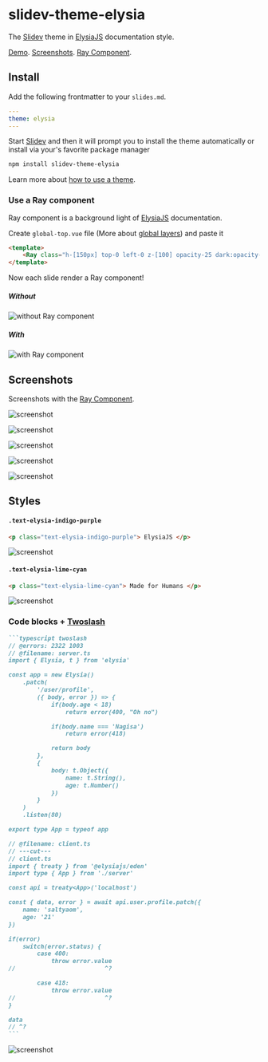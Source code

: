# slidev-theme-elysia

The [Slidev](https://sli.dev/) theme in [ElysiaJS](https://elysiajs.com/) documentation style.

[Demo](https://kravetsone.github.io/slidev-theme-elysia/). [Screenshots](#screenshots). [Ray Component](#use-a-ray-component).

## Install

Add the following frontmatter to your `slides.md`.

```yaml
---
theme: elysia
---
```

Start [Slidev](https://sli.dev/) and then it will prompt you to install the theme automatically or install via your's favorite package manager

```bash
npm install slidev-theme-elysia
```

Learn more about [how to use a theme](https://sli.dev/themes/use).

### Use a Ray component

Ray component is a background light of [ElysiaJS](https://elysiajs.com/) documentation.

Create `global-top.vue` file (More about [global layers](https://sli.dev/custom/global-layers)) and paste it

```html
<template>
    <Ray class="h-[150px] top-0 left-0 z-[100] opacity-25 dark:opacity-[.55] pointer-events-none" static />
</template>
```

Now each slide render a Ray component!

##### Without

![without Ray component](./example-export/002.png)

##### With

![with Ray component](./example-export/003.png)

## Screenshots

Screenshots with the [Ray Component](#use-a-ray-component).

![screenshot](./example-export/001.png)

![screenshot](./example-export/003.png)

![screenshot](./example-export/004.png)

![screenshot](./example-export/005.png)

![screenshot](./example-export/006.png)

## Styles

#### `.text-elysia-indigo-purple`

```html
<p class="text-elysia-indigo-purple"> ElysiaJS </p>
```

![screenshot](./example-export/007.png)

#### `.text-elysia-lime-cyan`

```html
<p class="text-elysia-lime-cyan"> Made for Humans </p>
```

![screenshot](./example-export/008.png)


### Code blocks + [Twoslash](https://twoslash.netlify.app/)

````md
```typescript twoslash
// @errors: 2322 1003
// @filename: server.ts
import { Elysia, t } from 'elysia'

const app = new Elysia()
    .patch(
        '/user/profile',
        ({ body, error }) => {
            if(body.age < 18) 
                return error(400, "Oh no")

            if(body.name === 'Nagisa')
                return error(418)

            return body
        },
        {
            body: t.Object({
                name: t.String(),
                age: t.Number()
            })
        }
    )
    .listen(80)

export type App = typeof app

// @filename: client.ts
// ---cut---
// client.ts
import { treaty } from '@elysiajs/eden'
import type { App } from './server'

const api = treaty<App>('localhost')

const { data, error } = await api.user.profile.patch({
    name: 'saltyaom',
    age: '21'
})

if(error)
    switch(error.status) {
        case 400:
            throw error.value
//                         ^?

        case 418:
            throw error.value
//                         ^?
}

data
// ^?
```
````

![screenshot](./example-export/009.png)